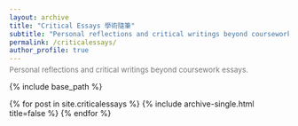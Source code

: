 ```yaml
---
layout: archive
title: "Critical Essays 學術隨筆"
subtitle: "Personal reflections and critical writings beyond coursework essays."
permalink: /criticalessays/
author_profile: true
---
```


<p style="color:#777; font-size:0.95em; margin-top:-10px;">
Personal reflections and critical writings beyond coursework essays.
</p>

{% include base_path %}

{% for post in site.criticalessays %}
  {% include archive-single.html title=false %}
{% endfor %}
